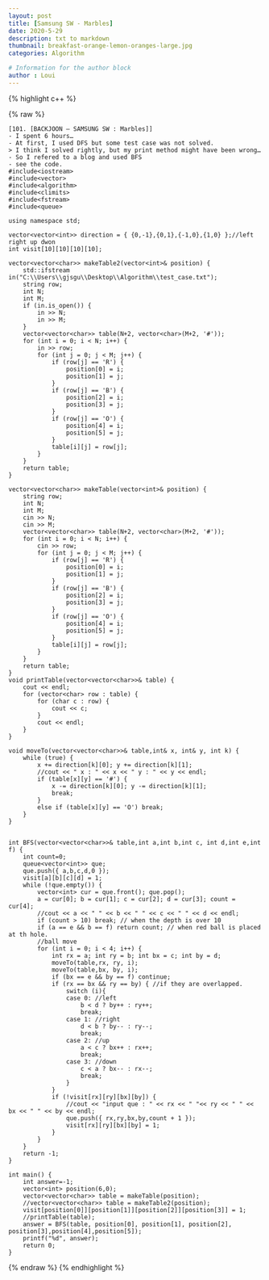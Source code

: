```yaml
---
layout: post
title: [Samsung SW - Marbles]
date: 2020-5-29
description: txt to markdown
thumbnail: breakfast-orange-lemon-oranges-large.jpg
categories: Algorithm

# Information for the author block
author : Loui
---
```


{% highlight c++ %}

{% raw %}

	﻿[101. [BACKJOON – SAMSUNG SW : Marbles]]
	- I spent 6 hours…
	- At first, I used DFS but some test case was not solved.
	> I think I solved rightly, but my print method might have been wrong…
	- So I refered to a blog and used BFS
	- see the code.
	#include<iostream>
	#include<vector>
	#include<algorithm>
	#include<climits>
	#include<fstream>
	#include<queue>
	
	using namespace std;
	
	vector<vector<int>> direction = { {0,-1},{0,1},{-1,0},{1,0} };//left right up dwon
	int visit[10][10][10][10];
	
	vector<vector<char>> makeTable2(vector<int>& position) {
		std::ifstream in("C:\\Users\\gjsgu\\Desktop\\Algorithm\\test_case.txt");
		string row;
		int N;
		int M;
		if (in.is_open()) {
			in >> N;
			in >> M;
		}
		vector<vector<char>> table(N+2, vector<char>(M+2, '#'));
		for (int i = 0; i < N; i++) {
			in >> row;
			for (int j = 0; j < M; j++) {
				if (row[j] == 'R') {
					position[0] = i;
					position[1] = j;
				}
				if (row[j] == 'B') {
					position[2] = i;
					position[3] = j;
				}
				if (row[j] == 'O') {
					position[4] = i;
					position[5] = j;
				}
				table[i][j] = row[j];
			}
		}
		return table;
	}
	
	vector<vector<char>> makeTable(vector<int>& position) {
		string row;
		int N;
		int M;
		cin >> N;
		cin >> M;
		vector<vector<char>> table(N+2, vector<char>(M+2, '#'));
		for (int i = 0; i < N; i++) {
			cin >> row;
			for (int j = 0; j < M; j++) {
				if (row[j] == 'R') {
					position[0] = i;
					position[1] = j;
				}
				if (row[j] == 'B') {
					position[2] = i;
					position[3] = j;
				}
				if (row[j] == 'O') {
					position[4] = i;
					position[5] = j;
				}
				table[i][j] = row[j];
			}
		}
		return table;
	}
	void printTable(vector<vector<char>>& table) {
		cout << endl;
		for (vector<char> row : table) {
			for (char c : row) {
				cout << c;
			}
			cout << endl;
		} 
	}
	
	void moveTo(vector<vector<char>>& table,int& x, int& y, int k) {
		while (true) {
			x += direction[k][0]; y += direction[k][1];
			//cout << " x : " << x << " y : " << y << endl;
			if (table[x][y] == '#') {
				x -= direction[k][0]; y -= direction[k][1];
				break;
			}
			else if (table[x][y] == 'O') break;
		}
	}
	
	
	int BFS(vector<vector<char>>& table,int a,int b,int c, int d,int e,int f) {
		int count=0;
		queue<vector<int>> que;
		que.push({ a,b,c,d,0 });
		visit[a][b][c][d] = 1;
		while (!que.empty()) {
			vector<int> cur = que.front(); que.pop();
			a = cur[0]; b = cur[1]; c = cur[2]; d = cur[3]; count = cur[4];
			//cout << a << " " << b << " " << c << " " << d << endl;
			if (count > 10) break; // when the depth is over 10
			if (a == e && b == f) return count; // when red ball is placed at th hole.
			//ball move
			for (int i = 0; i < 4; i++) {
				int rx = a; int ry = b; int bx = c; int by = d;
				moveTo(table,rx, ry, i);
				moveTo(table,bx, by, i);
				if (bx == e && by == f) continue;
				if (rx == bx && ry == by) { //if they are overlapped.
					switch (i){
					case 0: //left
						b < d ? by++ : ry++;
						break;
					case 1: //right
						d < b ? by-- : ry--;
						break;
					case 2: //up
						a < c ? bx++ : rx++;
						break;
					case 3: //down
						c < a ? bx-- : rx--;
						break;
					}
				}
				if (!visit[rx][ry][bx][by]) {
					//cout << "input que : " << rx << " "<< ry << " " << bx << " " << by << endl;
					que.push({ rx,ry,bx,by,count + 1 });
					visit[rx][ry][bx][by] = 1;
				}
			}
		}
		return -1;
	}
	
	int main() {
		int answer=-1;
		vector<int> position(6,0);
		vector<vector<char>> table = makeTable(position);
		//vector<vector<char>> table = makeTable2(position);
		visit[position[0]][position[1]][position[2]][position[3]] = 1;
		//printTable(table);
		answer = BFS(table, position[0], position[1], position[2], position[3],position[4],position[5]);
		printf("%d", answer);
		return 0;
	}
	
{% endraw %}
{% endhighlight %}


